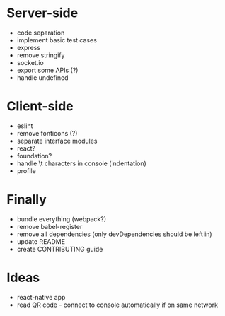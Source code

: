 Server-side
===============
- code separation
- implement basic test cases
- express
- remove stringify
- socket.io
- export some APIs (?)
- handle undefined

Client-side
===============
- eslint
- remove fonticons (?)
- separate interface modules
- react?
- foundation?
- handle \t characters in console (indentation)
- profile

Finally
=============
- bundle everything (webpack?)
- remove babel-register
- remove all dependencies (only devDependencies should be left in)
- update README
- create CONTRIBUTING guide

Ideas
=============
- react-native app
- read QR code - connect to console automatically if on same network
